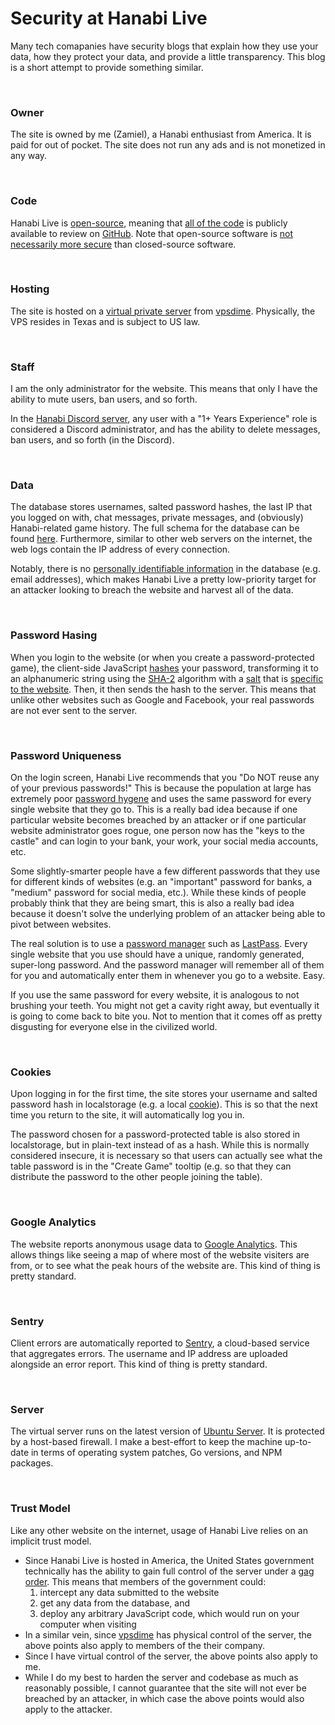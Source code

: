 # Security at Hanabi Live

Many tech comapanies have security blogs that explain how they use your data, how they protect your data, and provide a little transparency. This blog is a short attempt to provide something similar.

<br />

### Owner

The site is owned by me (Zamiel), a Hanabi enthusiast from America. It is paid for out of pocket. The site does not run any ads and is not monetized in any way.

<br />

### Code

Hanabi Live is [open-source](https://en.wikipedia.org/wiki/Open_source), meaning that [all of the code](https://github.com/Zamiell/hanabi-live) is publicly available to review on [GitHub](https://github.com/). Note that open-source software is [not necessarily more secure](https://rubygarage.org/blog/open-source-software-security) than closed-source software.

<br />

### Hosting

The site is hosted on a [virtual private server](https://en.wikipedia.org/wiki/Virtual_private_server) from [vpsdime](https://vpsdime.com/). Physically, the VPS resides in Texas and is subject to US law.

<br />

### Staff

I am the only administrator for the website. This means that only I have the ability to mute users, ban users, and so forth.

In the [Hanabi Discord server](https://discord.gg/FADvkJp), any user with a "1+ Years Experience" role is considered a Discord administrator, and has the ability to delete messages, ban users, and so forth (in the Discord).

<br />

### Data

The database stores usernames, salted password hashes, the last IP that you logged on with, chat messages, private messages, and (obviously) Hanabi-related game history. The full schema for the database can be found [here](https://github.com/Zamiell/hanabi-live/blob/master/install/database_schema.sql). Furthermore, similar to other web servers on the internet, the web logs contain the IP address of every connection.

Notably, there is no [personally identifiable information](https://en.wikipedia.org/wiki/Personal_data) in the database (e.g. email addresses), which makes Hanabi Live a pretty low-priority target for an attacker looking to breach the website and harvest all of the data.

<br />

### Password Hasing

When you login to the website (or when you create a password-protected game), the client-side JavaScript [hashes](https://en.wikipedia.org/wiki/Cryptographic_hash_function) your password, transforming it to an alphanumeric string using the [SHA-2](https://en.wikipedia.org/wiki/SHA-2]) algorithm with a [salt](https://en.wikipedia.org/wiki/Salt_(cryptography)) that is [specific to the website](https://github.com/Zamiell/hanabi-live/blob/master/public/js/src/lobby/login.ts). Then, it then sends the hash to the server. This means that unlike other websites such as Google and Facebook, your real passwords are not ever sent to the server.

<br />

### Password Uniqueness

On the login screen, Hanabi Live recommends that you "Do NOT reuse any of your previous passwords!" This is because the population at large has extremely poor [password hygene](https://marketingeq.com/password-hygiene/) and uses the same password for every single website that they go to. This is a really bad idea because if one particular website becomes breached by an attacker or if one particular website administrator goes rogue, one person now has the "keys to the castle" and can login to your bank, your work, your social media accounts, etc.

Some slightly-smarter people have a few different passwords that they use for different kinds of websites (e.g. an "important" password for banks, a "medium" password for social media, etc.). While these kinds of people probably think that they are being smart, this is also a really bad idea because it doesn't solve the underlying problem of an attacker being able to pivot between websites.

The real solution is to use a [password manager](https://www.pcmag.com/picks/the-best-password-managers) such as [LastPass](https://www.lastpass.com/). Every single website that you use should have a unique, randomly generated, super-long password. And the password manager will remember all of them for you and automatically enter them in whenever you go to a website. Easy.

If you use the same password for every website, it is analogous to not brushing your teeth. You might not get a cavity right away, but eventually it is going to come back to bite you. Not to mention that it comes off as pretty disgusting for everyone else in the civilized world.

<br />

### Cookies

Upon logging in for the first time, the site stores your username and salted password hash in localstorage (e.g. a local [cookie](https://en.wikipedia.org/wiki/HTTP_cookie)). This is so that the next time you return to the site, it will automatically log you in.

The password chosen for a password-protected table is also stored in localstorage, but in plain-text instead of as a hash. While this is normally considered insecure, it is necessary so that users can actually see what the table password is in the "Create Game" tooltip (e.g. so that they can distribute the password to the other people joining the table).

<br />

### Google Analytics

The website reports anonymous usage data to [Google Analytics](https://marketingplatform.google.com/about/analytics/). This allows things like seeing a map of where most of the website visiters are from, or to see what the peak hours of the website are. This kind of thing is pretty standard.

<br />

### Sentry

Client errors are automatically reported to [Sentry](https://sentry.io/welcome/), a cloud-based service that aggregates errors. The username and IP address are uploaded alongside an error report. This kind of thing is pretty standard.

<br />

### Server

The virtual server runs on the latest version of [Ubuntu Server](https://ubuntu.com/download/server). It is protected by a host-based firewall. I make a best-effort to keep the machine up-to-date in terms of operating system patches, Go versions, and NPM packages.

<br />

### Trust Model

Like any other website on the internet, usage of Hanabi Live relies on an implicit trust model.

* Since Hanabi Live is hosted in America, the United States government technically has the ability to gain full control of the server under a [gag order](https://en.wikipedia.org/wiki/Gag_order). This means that members of the government could:
  1) intercept any data submitted to the website
  2) get any data from the database, and
  3) deploy any arbitrary JavaScript code, which would run on your computer when visiting
* In a similar vein, since [vpsdime](https://vpsdime.com/) has physical control of the server, the above points also apply to members of the their company.
* Since I have virtual control of the server, the above points also apply to me.
* While I do my best to harden the server and codebase as much as reasonably possible, I cannot guarantee that the site will not ever be breached by an attacker, in which case the above points would also apply to the attacker.
